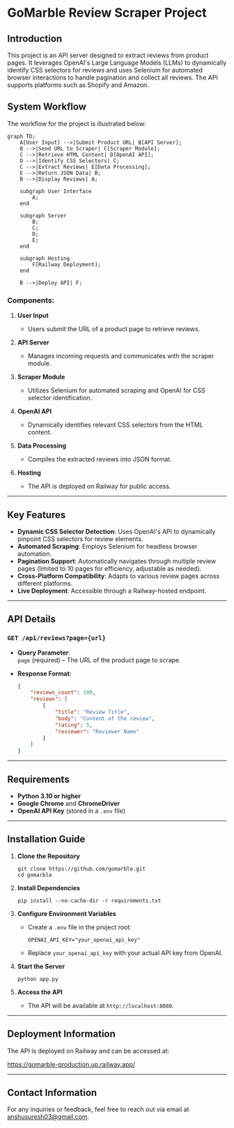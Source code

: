 # GoMarble Review Scraper Project

## Introduction

This project is an API server designed to extract reviews from product pages. It leverages OpenAI's Large Language Models (LLMs) to dynamically identify CSS selectors for reviews and uses Selenium for automated browser interactions to handle pagination and collect all reviews. The API supports platforms such as Shopify and Amazon.

## System Workflow

The workflow for the project is illustrated below:

```mermaid
graph TD;
    A[User Input] -->|Submit Product URL| B[API Server];
    B -->|Send URL to Scraper| C[Scraper Module];
    C -->|Retrieve HTML Content| D[OpenAI API];
    D -->|Identify CSS Selectors| C;
    C -->|Extract Reviews| E[Data Processing];
    E -->|Return JSON Data| B;
    B -->|Display Reviews| A;

    subgraph User Interface
        A;
    end

    subgraph Server
        B;
        C;
        D;
        E;
    end

    subgraph Hosting
        F[Railway Deployment];
    end

    B -->|Deploy API| F;
```

### Components:

1. **User Input**
   - Users submit the URL of a product page to retrieve reviews.

2. **API Server**
   - Manages incoming requests and communicates with the scraper module.

3. **Scraper Module**
   - Utilizes Selenium for automated scraping and OpenAI for CSS selector identification.

4. **OpenAI API**
   - Dynamically identifies relevant CSS selectors from the HTML content.

5. **Data Processing**
   - Compiles the extracted reviews into JSON format.

6. **Hosting**
   - The API is deployed on Railway for public access.

---

## Key Features

- **Dynamic CSS Selector Detection**: Uses OpenAI's API to dynamically pinpoint CSS selectors for review elements.
- **Automated Scraping**: Employs Selenium for headless browser automation.
- **Pagination Support**: Automatically navigates through multiple review pages (limited to 10 pages for efficiency, adjustable as needed).
- **Cross-Platform Compatibility**: Adapts to various review pages across different platforms.
- **Live Deployment**: Accessible through a Railway-hosted endpoint.

---

## API Details

### `GET /api/reviews?page={url}`

- **Query Parameter**:  
    `page` (required) – The URL of the product page to scrape.

- **Response Format:**

    ```json
    {
        "reviews_count": 100,
        "reviews": [
            {
                "title": "Review Title",
                "body": "Content of the review",
                "rating": 5,
                "reviewer": "Reviewer Name"
            }
        ]
    }
    ```

---

## Requirements

- **Python 3.10 or higher**
- **Google Chrome** and **ChromeDriver**
- **OpenAI API Key** (stored in a `.env` file)

---

## Installation Guide

1. **Clone the Repository**
    ```
    git clone https://github.com/gomarble.git
    cd gomarble
    ```

2. **Install Dependencies**
    ```
    pip install --no-cache-dir -r requirements.txt
    ```

3. **Configure Environment Variables**
    - Create a `.env` file in the project root:

        ```env
        OPENAI_API_KEY="your_openai_api_key"
        ```

    - Replace `your_openai_api_key` with your actual API key from OpenAI.

4. **Start the Server**
    ```
    python app.py
    ```

5. **Access the API**
    - The API will be available at `http://localhost:8080`.

---

## Deployment Information

The API is deployed on Railway and can be accessed at:

https://gomarble-production.up.railway.app/

---

## Contact Information

For any inquiries or feedback, feel free to reach out via email at anshusuresh03@gmail.com.

